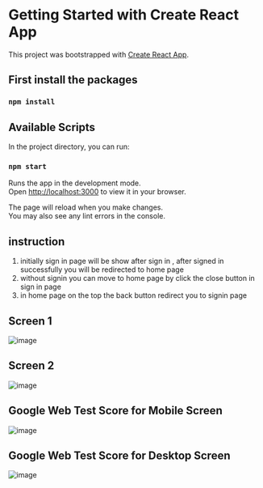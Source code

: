 # Getting Started with Create React App

This project was bootstrapped with [Create React App](https://github.com/facebook/create-react-app).

## First install the packages

### `npm install`

## Available Scripts

In the project directory, you can run:

### `npm start`

Runs the app in the development mode.\
Open [http://localhost:3000](http://localhost:3000) to view it in your browser.

The page will reload when you make changes.\
You may also see any lint errors in the console.

## instruction

 1) initially sign in page will be show after sign in , after signed in successfully you will be redirected to home page
 2) without signin you can move to home page by click the close button in sign in page
 3) in home page on the top the back button redirect you to signin page

## Screen 1

![image](https://github.com/Cibiyanna26/turtlex/assets/121782238/19049927-be4b-4070-ba27-71a8cefb3c0f)

## Screen 2

![image](https://github.com/Cibiyanna26/turtlex/assets/121782238/774d0b0f-8a4c-49cd-b4d5-7a1d2837f5cc)


## Google Web Test Score for Mobile Screen 

![image](https://github.com/Cibiyanna26/turtlex/assets/121782238/0b888712-e84b-4750-8cdc-7269fffdb955)

## Google Web Test Score for Desktop Screen

![image](https://github.com/Cibiyanna26/turtlex/assets/121782238/89961bac-60cb-40ba-a345-3926c8656a30)



